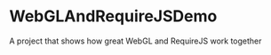 WebGLAndRequireJSDemo
=====================

A project that shows how great WebGL and RequireJS work together